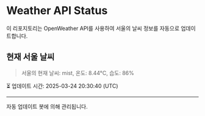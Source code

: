 
# Weather API Status

이 리포지토리는 OpenWeather API를 사용하여 서울의 날씨 정보를 자동으로 업데이트합니다.

## 현재 서울 날씨
> 서울의 현재 날씨: mist, 온도: 8.44°C, 습도: 86%

⏳ 업데이트 시간: 2025-03-24 20:30:40 (UTC)

---
자동 업데이트 봇에 의해 관리됩니다.
